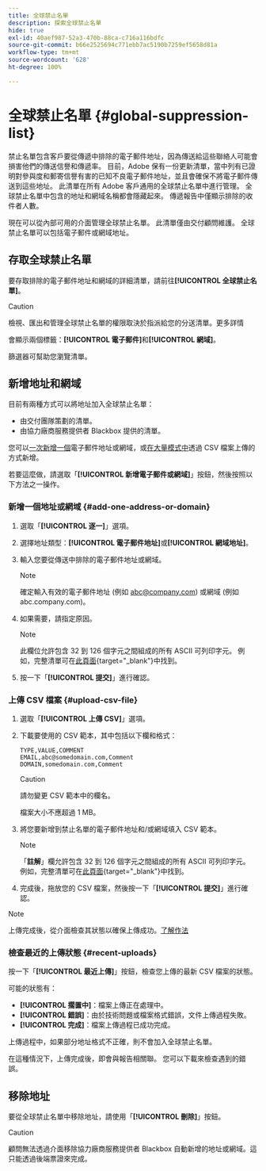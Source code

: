 ```yaml
---
title: 全球禁止名單
description: 探索全球禁止名單
hide: true
exl-id: 40aef987-52a3-470b-88ca-c716a116bdfc
source-git-commit: b66e2525694c771ebb7ac5190b7259ef5658d81a
workflow-type: tm+mt
source-wordcount: '628'
ht-degree: 100%

---
```


# 全球禁止名單 {#global-suppression-list}

禁止名單包含客戶要從傳遞中排除的電子郵件地址，因為傳送給這些聯絡人可能會損害他們的傳送信譽和傳遞率。 目前，Adobe 保有一份更新清單，當中列有已證明對參與度和郵寄信譽有害的已知不良電子郵件地址，並且會確保不將電子郵件傳送到這些地址。 此清單在所有 Adobe 客戶通用的全球禁止名單中進行管理。 全球禁止名單中包含的地址和網域名稱都會隱藏起來。 傳遞報告中僅顯示排除的收件者人數。

現在可以從內部可用的介面管理全球禁止名單。 此清單僅由交付顧問維護。 全球禁止名單可以包括電子郵件或網域地址。

## 存取全球禁止名單

要存取排除的電子郵件地址和網域的詳細清單，請前往&#x200B;**[!UICONTROL 全球禁止名單]**。

>[!CAUTION]
>
>檢視、匯出和管理全球禁止名單的權限取決於指派給您的分送清單。更多詳情

會顯示兩個標籤：**[!UICONTROL 電子郵件]**&#x200B;和&#x200B;**[!UICONTROL 網域]**。

篩選器可幫助您瀏覽清單。

## 新增地址和網域

目前有兩種方式可以將地址加入全球禁止名單：

* 由交付團隊策劃的清單。
* 由協力廠商服務提供者 Blackbox 提供的清單。

您可以[一次新增一個](#add-one-address-or-domain)電子郵件地址或網域，或[在大量模式中](#upload-csv-file)透過 CSV 檔案上傳的方式新增。

若要這麼做，請選取「**[!UICONTROL 新增電子郵件或網域]**」按鈕，然後按照以下方法之一操作。

### 新增一個地址或網域 {#add-one-address-or-domain}

1. 選取「**[!UICONTROL 逐一]**」選項。

1. 選擇地址類型：**[!UICONTROL 電子郵件地址]**&#x200B;或&#x200B;**[!UICONTROL 網域地址]**。

1. 輸入您要從傳送中排除的電子郵件地址或網域。

   >[!NOTE]
   >
   >確定輸入有效的電子郵件地址 (例如 abc@company.com) 或網域 (例如 abc.company.com)。

1. 如果需要，請指定原因。

   >[!NOTE]
   >
   >此欄位允許包含 32 到 126 個字元之間組成的所有 ASCII 可列印字元。 例如，完整清單可在[此頁面](https://en.wikipedia.org/wiki/Wikipedia:ASCII#ASCII_printable_characters){target="_blank"}中找到。

1. 按一下「**[!UICONTROL 提交]**」進行確認。

### 上傳 CSV 檔案 {#upload-csv-file}

1. 選取「**[!UICONTROL 上傳 CSV]**」選項。

1. 下載要使用的 CSV 範本，其中包括以下欄和格式：

   ```
   TYPE,VALUE,COMMENT
   EMAIL,abc@somedomain.com,Comment
   DOMAIN,somedomain.com,Comment
   ```

   >[!CAUTION]
   >
   >請勿變更 CSV 範本中的欄名。
   >
   >檔案大小不應超過 1 MB。

1. 將您要新增到禁止名單的電子郵件地址和/或網域填入 CSV 範本。

   >[!NOTE]
   >
   >「**註解**」欄允許包含 32 到 126 個字元之間組成的所有 ASCII 可列印字元。 例如，完整清單可在[此頁面](https://en.wikipedia.org/wiki/Wikipedia:ASCII#ASCII_printable_characters){target="_blank"}中找到。

1. 完成後，拖放您的 CSV 檔案，然後按一下「**[!UICONTROL 提交]**」進行確認。

>[!NOTE]
>
>上傳完成後，從介面檢查其狀態以確保上傳成功。[了解作法](#recent-uploads)

### 檢查最近的上傳狀態 {#recent-uploads}

按一下「**[!UICONTROL 最近上傳]**」按鈕，檢查您上傳的最新 CSV 檔案的狀態。

可能的狀態有：

* **[!UICONTROL 擱置中]**：檔案上傳正在處理中。
* **[!UICONTROL 錯誤]**：由於技術問題或檔案格式錯誤，文件上傳過程失敗。
* **[!UICONTROL 完成]**：檔案上傳過程已成功完成。

上傳過程中，如果部分地址格式不正確，則不會加入全球禁止名單。

在這種情況下，上傳完成後，即會與報告相關聯。 您可以下載來檢查遇到的錯誤。

## 移除地址

要從全球禁止名單中移除地址，請使用「**[!UICONTROL 刪除]**」按鈕。

>[!CAUTION]
>
>顧問無法透過介面移除協力廠商服務提供者 Blackbox 自動新增的地址或網域。這只能透過後端票證來完成。
